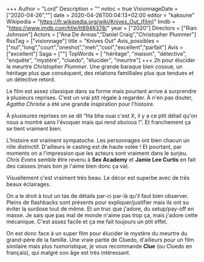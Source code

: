 +++
Author = "Lord"
Description = ""
notoc = true
VisionnageDate = ["2020-04-26",""]
date = 2020-04-26T00:04:13+02:00
editor = "kakoune"
Wikipedia = "https://fr.wikipedia.org/wiki/Knives_Out_(film)"
Imdb = "https://www.imdb.com/title/tt8946378/"
year = ["2020"]
Directors = ["Rian Johnson"]
Actors = ["Ana De Armas","Daniel Craig","Christopher Plummer"]
RssTag = ["visionnage"]
title = "Knives Out"
Avis_possibles = ["nul","long","court","oneshot","meh","cool","excellent","parfait"]
Avis = ["excellent"] 
Saga = [""]
TopWords = [  "héritage", "maison", "détective", "enquête", "mystère", "cluedo", "élucider", "meurtre"]
+++
2h pour élucider le meurtre *Christopher Plummer*.
Une grande baraque bien cossue, un héritage plus que conséquent, des relations familliales plus que tendues et un détective retord.

Le film est assez classique dans sa forme mais pourtant arrive à surprendre à plusieurs reprises.
C'est un vrai ptit régale à regarder.
À n'en pas douter, *Agatha Christie* a été une grande inspiration pour l'histoire.

À plusieures reprises on se dit “Ha bha ouai c'est X, il y a ce ptit détail qu'on nous a montré sans l'évoquer mais qui rend obvious !”.
Et franchement ça se tient vraiment bien.

L'histoire est vraiment sympatoche.
Les personnages ont bien chacun un rôle distinctif.
D'ailleurs le casting est de haute volée !
Et pourtant, par moments on a l'impression que les acteurs sont vraiment dans le surjeu.
*Chris Evans* semble être revenu à **Sex Academy** et **Jamie Lee Curtis** en fait des caisses (mais bon je l'aime bien donc ça va).

Visuellement c'est vraiment très beau.
Le décor est superbe avec de très beaux éclairages.

On a le droit à tout un tas de détails par-ci par-là qu'il faut bien observer.
Pleins de flashbacks sont présents pour expliquer/justifier mais ils ont su éviter la surdose tout de même.
Et un truc que j'adore, du setup/pay-off en masse.
Je sais que pas mal de monde n'aime pas trop ça, mais j'adore cette mécanique.
C'est assez facile et ça me fait toujours un ptit effet.

On est donc face à un super film pour élucider le mystère du meurtre du grand-père de la famille.
Une vraie partie de Cluedo, d'ailleurs pour un film similaire mais plus humoristique, je vous recommande **Clue** (ou Cluedo en français), qui malgré son âge est très intéressant.
